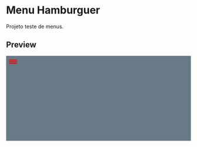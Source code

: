 # Menu Hamburguer
Projeto teste de menus.

## Preview 
![](https://github.com/LorraineF-A/menu-hamburguer.02/blob/main/Anima%C3%A7%C3%A3o-meu-hamburguer.02.gif)
